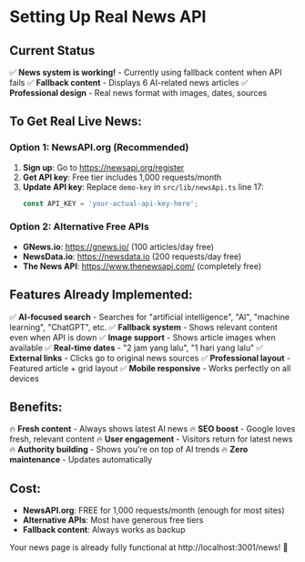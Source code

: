 # Setting Up Real News API

## Current Status
✅ **News system is working!** - Currently using fallback content when API fails
✅ **Fallback content** - Displays 6 AI-related news articles
✅ **Professional design** - Real news format with images, dates, sources

## To Get Real Live News:

### Option 1: NewsAPI.org (Recommended)
1. **Sign up**: Go to https://newsapi.org/register
2. **Get API key**: Free tier includes 1,000 requests/month
3. **Update API key**: Replace `demo-key` in `src/lib/newsApi.ts` line 17:
   ```typescript
   const API_KEY = 'your-actual-api-key-here';
   ```

### Option 2: Alternative Free APIs
- **GNews.io**: https://gnews.io/ (100 articles/day free)
- **NewsData.io**: https://newsdata.io (200 requests/day free)
- **The News API**: https://www.thenewsapi.com/ (completely free)

## Features Already Implemented:
✅ **AI-focused search** - Searches for "artificial intelligence", "AI", "machine learning", "ChatGPT", etc.
✅ **Fallback system** - Shows relevant content even when API is down
✅ **Image support** - Shows article images when available
✅ **Real-time dates** - "2 jam yang lalu", "1 hari yang lalu"
✅ **External links** - Clicks go to original news sources
✅ **Professional layout** - Featured article + grid layout
✅ **Mobile responsive** - Works perfectly on all devices

## Benefits:
🔥 **Fresh content** - Always shows latest AI news
🔥 **SEO boost** - Google loves fresh, relevant content
🔥 **User engagement** - Visitors return for latest news
🔥 **Authority building** - Shows you're on top of AI trends
🔥 **Zero maintenance** - Updates automatically

## Cost:
- **NewsAPI.org**: FREE for 1,000 requests/month (enough for most sites)
- **Alternative APIs**: Most have generous free tiers
- **Fallback content**: Always works as backup

Your news page is already fully functional at http://localhost:3001/news! 🎉